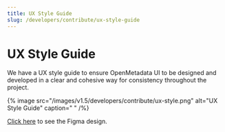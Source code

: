 ```yaml
---
title: UX Style Guide
slug: /developers/contribute/ux-style-guide
---
```


# UX Style Guide

We have a UX style guide to ensure OpenMetadata UI to be designed and developed in a clear and cohesive way for consistency throughout the project.

{% image src="/images/v1.5/developers/contribute/ux-style.png" alt="UX Style Guide" caption=" " /%}

[Click here](https://www.figma.com/file/sw3NcGyvATuwL4l7astZXL/OpenMetadata-Style-Guide) to see the Figma design.